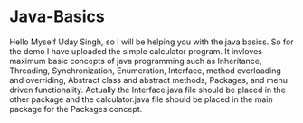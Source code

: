 # Java-Basics
Hello Myself Uday Singh, so I will be helping you with the java basics.
So for the demo I have uploaded the simple calculator program.
It invloves maximum basic concepts of java programming such as Inheritance, Threading, Synchronization, Enumeration, Interface, method overloading and overriding, Abstract class and abstract methods, Packages, and menu driven functionality.
Actually the Interface.java file should be placed in the other package and the calculator.java file should be placed in the main package for the Packages concept.
